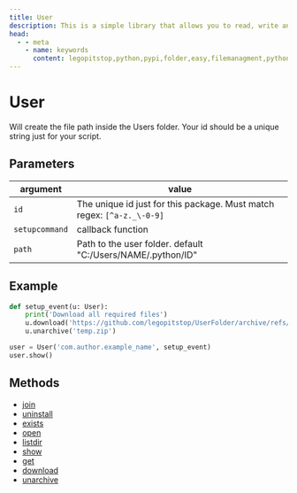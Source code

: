 ```yaml
---
title: User
description: This is a simple library that allows you to read, write and create files within your own folder inside the user folder `C:/User/USER/.python/PACKAGE_ID`
head:
  - - meta
    - name: keywords
      content: legopitstop,python,pypi,folder,easy,filemanagment,pythonpackage,userfolder
---
```


# User

Will create the file path inside the Users folder. Your id should be a unique string just for your script.

## Parameters

| argument       | value                                                                  |
| -------------- | ---------------------------------------------------------------------- |
| `id`           | The unique id just for this package. Must match regex: `[^a-z._\-0-9]` |
| `setupcommand` | callback function                                                      |
| `path`         | Path to the user folder. default "C:/Users/NAME/.python/ID"            |

## Example

```py
def setup_event(u: User):
    print('Download all required files')
    u.download('https://github.com/legopitstop/UserFolder/archive/refs/tags/v1.0.2.zip', 'temp.zip')
    u.unarchive('temp.zip')

user = User('com.author.example_name', setup_event)
user.show()
```

## Methods

- [join](#join)
- [uninstall](#uninstall)
- [exists](#exists)
- [open](#open)
- [listdir](#listdir)
- [show](#show)
- [get](#get)
- [download](#download)
- [unarchive](#unarchive)
